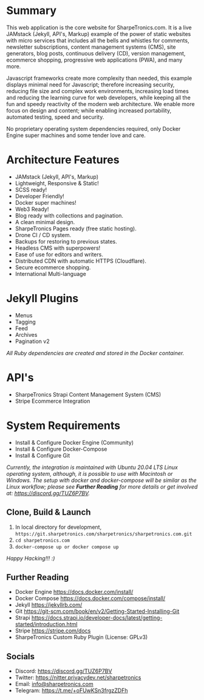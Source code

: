 # Summary
This web application is the core website for SharpeTronics.com. It is a live JAMstack (Jekyll, API's, Markup) example of the power of static websites with micro services that includes all the bells and whistles for comments, newsletter subscriptions, content management systems (CMS), site generators, blog posts, continuous delivery (CD), version management, ecommerce shopping, progressive web applications (PWA), and many more.

Javascript frameworks create more complexity than needed, this example displays minimal need for Javascript; therefore increasing security, reducing file size and complex work environments, increasing load times and reducing the learning curve for web developers, while keeping all the fun and speedy reactivity of the modern web architecture. We enable more focus on design and content; while enabling increased portability, automated testing, speed and security.

No proprietary operating system dependencies required, only Docker Engine super machines and some tender love and care.

# Architecture Features
* JAMstack (Jekyll, API's, Markup)
* Lightweight, Responsive & Static!
* SCSS ready!
* Developer Friendly!
* Docker super machines!
* Web3 Ready!
* Blog ready with collections and pagination.
* A clean minimal design.
* SharpeTronics Pages ready (free static hosting).
* Drone CI / CD system.
* Backups for restoring to previous states.
* Headless CMS with superpowers!
* Ease of use for editors and writers.
* Distributed CDN with automatic HTTPS (Cloudflare).
* Secure ecommerce shopping.
* International Multi-language

# Jekyll Plugins
* Menus
* Tagging
* Feed
* Archives
* Pagination v2

*All Ruby dependencies are created and stored in the Docker container.*

# API's
* SharpeTronics Strapi Content Management System (CMS)
* Stripe Ecommerce Integration

# System Requirements
* Install & Configure Docker Engine (Community)
* Install & Configure Docker-Compose
* Install & Configure Git

*Currently, the integration is maintained with Ubuntu 20.04 LTS Linux operating system, although, it is possible to use with Macintosh or Windows. The setup with docker and docker-compose will be similar as the Linux workflow; please see **Further Reading** for more details or get involved at: https://discord.gg/TUZ6P7BV.*

## Clone, Build & Launch
1. In local directory for development, ```https://git.sharpetronics.com/sharpetronics/sharpetronics.com.git```
2. ```cd sharpetronics.com```
3. ```docker-compose up or docker compose up```

*Happy Hacking!!! :)*

## Further Reading
* Docker Engine https://docs.docker.com/install/
* Docker Compose https://docs.docker.com/compose/install/
* Jekyll https://jekyllrb.com/
* Git https://git-scm.com/book/en/v2/Getting-Started-Installing-Git
* Strapi https://docs.strapi.io/developer-docs/latest/getting-started/introduction.html
* Stripe https://stripe.com/docs
* SharpeTronics Custom Ruby Plugin (License: GPLv3)

## Socials 
* Discord: https://discord.gg/TUZ6P7BV
* Twitter: https://nitter.privacydev.net/sharpetronics
* Email: info@sharpetronics.com
* Telegram: https://t.me/+oFUwKSn3frgzZDFh